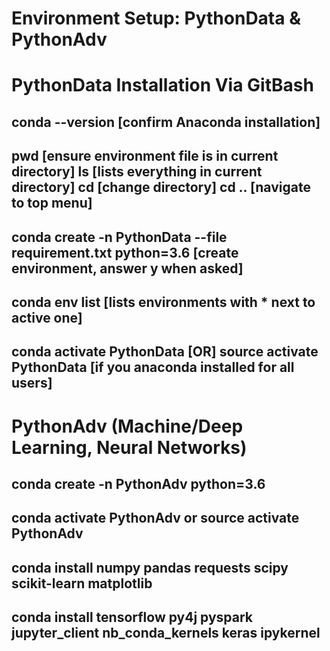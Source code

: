 # Environment Setup: PythonData & PythonAdv

# PythonData Installation Via GitBash
## conda --version [confirm Anaconda installation]
## pwd [ensure environment file is in current directory] ls [lists everything in current directory] cd [change directory] cd .. [navigate to top menu]
## conda create -n PythonData --file requirement.txt python=3.6 [create environment, answer y when asked]
## conda env list [lists environments with * next to active one]
## conda activate PythonData [OR] source activate PythonData [if you anaconda installed for all users]

# PythonAdv (Machine/Deep Learning, Neural Networks)
## conda create -n PythonAdv python=3.6
## conda activate PythonAdv or source activate PythonAdv
## conda install numpy pandas requests scipy scikit-learn matplotlib
## conda install tensorflow py4j pyspark jupyter_client nb_conda_kernels keras ipykernel

